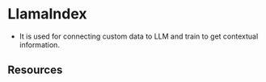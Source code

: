# LlamaIndex

- It is used for connecting custom data to LLM and train to get contextual information. 

## Resources

